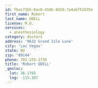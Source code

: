 ```yaml
---
id: fbac71b5-8ac0-418b-8d26-7a4abf51835e
first_name: Robert
last_name: ODELL
license: M.D.
services:
  - anesthesiology
category: doctors
address: '9632 Grand Isle Lane'
city: 'Las Vegas'
state: NV
zip: '89144'
phone: 702-255-1739
title: 'Robert ODELL'
_geoloc:
  lat: 36.1765
  lng: -115.307
---
```

